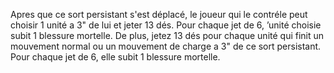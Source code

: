 Apres que ce sort persistant s'est
déplacé, le joueur qui le contréle
peut choisir 1 unité a 3" de lui et
jeter 13 dés. Pour chaque jet de 6,
’unité choisie subit 1 blessure mortelle.
De plus, jetez 13 dés pour chaque unité
qui finit un mouvement normal ou un
mouvement de charge a 3" de ce sort
persistant. Pour chaque jet de 6, elle
subit 1 blessure mortelle.